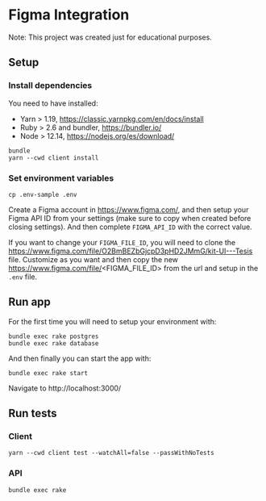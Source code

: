 # Figma Integration

Note: This project was created just for educational purposes.

## Setup

### Install dependencies

You need to have installed:
* Yarn > 1.19, https://classic.yarnpkg.com/en/docs/install
* Ruby > 2.6 and bundler, https://bundler.io/
* Node > 12.14, https://nodejs.org/es/download/

```
bundle
yarn --cwd client install
```

### Set environment variables

```
cp .env-sample .env
```

Create a Figma account in https://www.figma.com/, and then setup your Figma API ID from your settings (make sure to copy when created before closing settings).
And then complete `FIGMA_API_ID` with the correct value.

If you want to change your `FIGMA_FILE_ID`, you will need to clone the https://www.figma.com/file/O2BmBEZbGjcpD3pHD2JMmG/kit-UI---Tesis file.
Customize as you want and then copy the new https://www.figma.com/file/<FIGMA_FILE_ID> from the url and setup in the `.env` file.

## Run app

For the first time you will need to setup your environment with:

```
bundle exec rake postgres
bundle exec rake database
```

And then finally you can start the app with:

```
bundle exec rake start
```

Navigate to http://localhost:3000/

## Run tests

### Client

```
yarn --cwd client test --watchAll=false --passWithNoTests
```

### API

```
bundle exec rake
```
